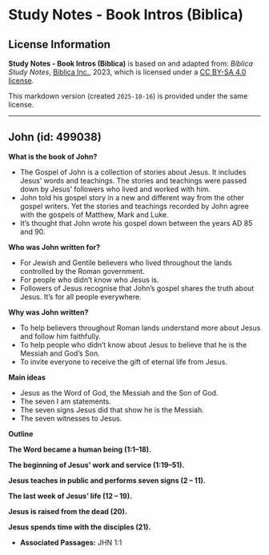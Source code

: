 # Study Notes - Book Intros (Biblica)

## License Information

**Study Notes - Book Intros (Biblica)** is based on and adapted from: _Biblica Study Notes_, [Biblica Inc.](https://www.biblica.com/), 2023, which is licensed under a [CC BY-SA 4.0 license](https://creativecommons.org/licenses/by-sa/4.0/legalcode.en).

This markdown version (created `2025-10-16`) is provided under the same license.



--------------------------------

## John (id: 499038)

**What is the book of John?**

* The Gospel of John is a collection of stories about Jesus. It includes Jesus’ words and teachings. The stories and teachings were passed down by Jesus’ followers who lived and worked with him.
* John told his gospel story in a new and different way from the other gospel writers. Yet the stories and teachings recorded by John agree with the gospels of Matthew, Mark and Luke.
* It’s thought that John wrote his gospel down between the years AD 85 and 90\.

**Who was John written for?**

* For Jewish and Gentile believers who lived throughout the lands controlled by the Roman government.
* For people who didn’t know who Jesus is.
* Followers of Jesus recognise that John’s gospel shares the truth about Jesus. It’s for all people everywhere.

**Why was John written?**

* To help believers throughout Roman lands understand more about Jesus and follow him faithfully.
* To help people who didn’t know about Jesus to believe that he is the Messiah and God’s Son.
* To invite everyone to receive the gift of eternal life from Jesus.

**Main ideas**

* Jesus as the Word of God, the Messiah and the Son of God.
* The seven I am statements.
* The seven signs Jesus did that show he is the Messiah.
* The seven witnesses to Jesus.

**Outline**

**The Word became a human being (1:1–18\).**

**The beginning of Jesus' work and service (1:19–51\).**

**Jesus teaches in public and performs seven signs (2 – 11\).**

**The last week of Jesus’ life (12 – 19\).**

**Jesus is raised from the dead (20\).**

**Jesus spends time with the disciples (21\).**

* **Associated Passages:** JHN 1:1

